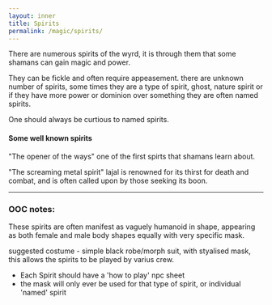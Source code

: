 ```yaml
---
layout: inner
title: Spirits
permalink: /magic/spirits/
---
```


There are numerous spirits of the wyrd, it is through them that some shamans can gain magic and power.

They can be fickle and often require appeasement. there are unknown number of spirits, some times they are a type of spirit, ghost, nature spirit or if they have more power or dominion over something they are often named spirits.

One should always be curtious to named spirits.


#### Some well known spirits

"The opener of the ways"
one of the first spirts that shamans learn about. 

"The screaming metal spirit" 
lajal is renowned for its thirst for death and combat, and is often called upon by those seeking its boon.


 ---

### OOC notes: 
These spirits are often manifest as vaguely humanoid in shape, appearing as both female and male body shapes equally with very specific mask. 

suggested costume - simple black robe/morph suit, with styalised mask, this allows the spirits to be played by varius crew.

* Each Spirit should have a 'how to play' npc sheet
* the mask will only ever be used for that type of spirit, or individual 'named' spirit